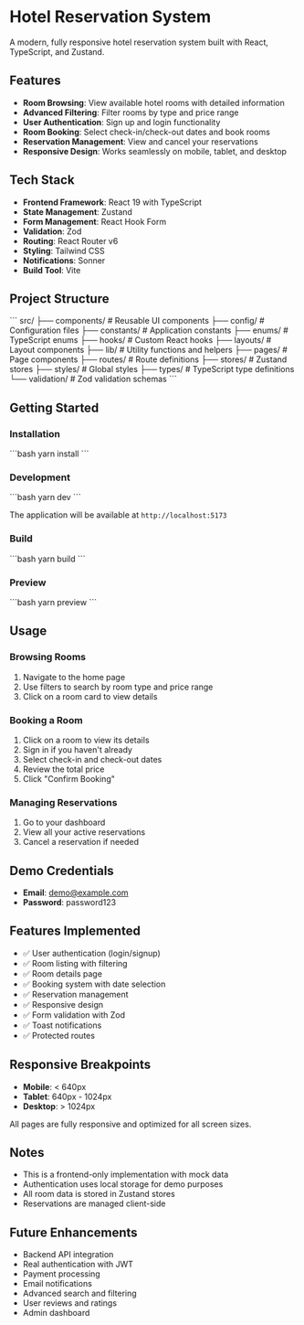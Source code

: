 # Hotel Reservation System

A modern, fully responsive hotel reservation system built with React, TypeScript, and Zustand.

## Features

- **Room Browsing**: View available hotel rooms with detailed information
- **Advanced Filtering**: Filter rooms by type and price range
- **User Authentication**: Sign up and login functionality
- **Room Booking**: Select check-in/check-out dates and book rooms
- **Reservation Management**: View and cancel your reservations
- **Responsive Design**: Works seamlessly on mobile, tablet, and desktop

## Tech Stack

- **Frontend Framework**: React 19 with TypeScript
- **State Management**: Zustand
- **Form Management**: React Hook Form
- **Validation**: Zod
- **Routing**: React Router v6
- **Styling**: Tailwind CSS
- **Notifications**: Sonner
- **Build Tool**: Vite

## Project Structure

\`\`\`
src/
├── components/        # Reusable UI components
├── config/           # Configuration files
├── constants/        # Application constants
├── enums/            # TypeScript enums
├── hooks/            # Custom React hooks
├── layouts/          # Layout components
├── lib/              # Utility functions and helpers
├── pages/            # Page components
├── routes/           # Route definitions
├── stores/           # Zustand stores
├── styles/           # Global styles
├── types/            # TypeScript type definitions
└── validation/       # Zod validation schemas
\`\`\`

## Getting Started

### Installation

\`\`\`bash
yarn install
\`\`\`

### Development

\`\`\`bash
yarn dev
\`\`\`

The application will be available at `http://localhost:5173`

### Build

\`\`\`bash
yarn build
\`\`\`

### Preview

\`\`\`bash
yarn preview
\`\`\`

## Usage

### Browsing Rooms

1. Navigate to the home page
2. Use filters to search by room type and price range
3. Click on a room card to view details

### Booking a Room

1. Click on a room to view its details
2. Sign in if you haven't already
3. Select check-in and check-out dates
4. Review the total price
5. Click "Confirm Booking"

### Managing Reservations

1. Go to your dashboard
2. View all your active reservations
3. Cancel a reservation if needed

## Demo Credentials

- **Email**: demo@example.com
- **Password**: password123

## Features Implemented

- ✅ User authentication (login/signup)
- ✅ Room listing with filtering
- ✅ Room details page
- ✅ Booking system with date selection
- ✅ Reservation management
- ✅ Responsive design
- ✅ Form validation with Zod
- ✅ Toast notifications
- ✅ Protected routes

## Responsive Breakpoints

- **Mobile**: < 640px
- **Tablet**: 640px - 1024px
- **Desktop**: > 1024px

All pages are fully responsive and optimized for all screen sizes.

## Notes

- This is a frontend-only implementation with mock data
- Authentication uses local storage for demo purposes
- All room data is stored in Zustand stores
- Reservations are managed client-side

## Future Enhancements

- Backend API integration
- Real authentication with JWT
- Payment processing
- Email notifications
- Advanced search and filtering
- User reviews and ratings
- Admin dashboard
